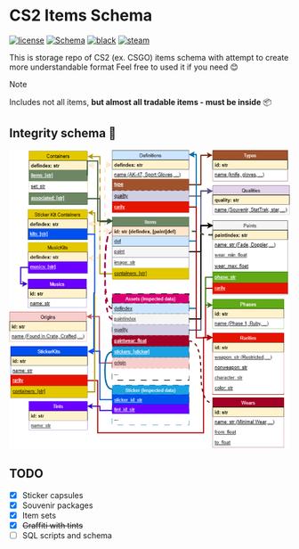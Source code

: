 # CS2 Items Schema

[![license](https://img.shields.io/github/license/somespecialone/cs2-items-schema)](https://github.com/somespecialone/cs2-items-schema/blob/master/LICENSE)
[![Schema](https://github.com/somespecialone/cs2-items-schema/actions/workflows/schema.yml/badge.svg)](https://github.com/somespecialone/cs2-items-schema/actions/workflows/schema.yml)
[![black](https://img.shields.io/badge/code%20style-black-000000.svg)](https://github.com/psf/black)
[![steam](https://shields.io/badge/steam-1b2838?logo=steam)](https://store.steampowered.com/)

This is storage repo of CS2 (ex. CSGO) items schema with attempt to create more understandable format
Feel free to used it if you need 😊

> [!NOTE]
> Includes not all items, **but almost all tradable items - must be inside** 📦

## Integrity schema 🧾

![integrity schema](integrity.png)

## TODO

- [x] Sticker capsules
- [x] Souvenir packages
- [x] Item sets
- [x] ~~Graffiti with tints~~
- [ ] SQL scripts and schema
